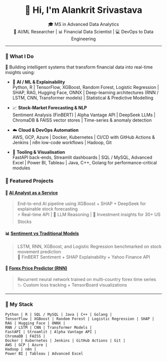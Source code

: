<h1 align="center">👋 Hi, I'm Alankrit Srivastava</h1>

<p align="center">
  🎓 MS in Advanced Data Analytics <br>
  🧠 AI/ML Researcher | 📊 Financial Data Scientist | 💻 DevOps to Data Engineering
</p>

---

### 🧩 What I Do  

🚀 Building intelligent systems that transform financial data into real-time insights using:

- 🧠 **AI / ML & Explainability**  
  Python, R | TensorFlow, XGBoost, Random Forest, Logistic Regression | SHAP, RAG, Hugging Face, ONNX | Deep-learning architectures (RNN / LSTM, CNN, Transformer models) | Statistical & Predictive Modelling  

- 📈 **Stock-Market Forecasting & NLP**  
  Sentiment Analysis (FinBERT) | Alpha Vantage API | DeepSeek LLMs | ChromaDB & FAISS vector stores | Time-series & anomaly detection  

- ☁️ **Cloud & DevOps Automation**  
  AWS, GCP, Azure | Docker, Kubernetes | CI/CD with GitHub Actions & Jenkins | n8n low-code workflows | Hadoop, Git  

- 🧰 **Tooling & Visualisation**  
  FastAPI back-ends, Streamlit dashboards | SQL / MySQL, Advanced Excel | Power BI, Tableau | Java, C++, Golang for performance-critical modules


### 🚀 Featured Projects

#### 🔎 [AI Analyst as a Service](https://github.com/alankit04/Stock-RAG-SHAP-DeepSeek)
> End-to-end AI pipeline using XGBoost + SHAP + DeepSeek for explainable stock forecasting  
> ⚡ Real-time API | 🧠 LLM Reasoning | 🧮 Investment insights for 30+ US Stocks

#### 📊 [Sentiment vs Traditional Models](https://github.com/alankit04/Finance-Sentimental-Analysis)
> LSTM, RNN, XGBoost, and Logistic Regression benchmarked on stock movement prediction  
> 💬 FinBERT Sentiment + SHAP Explainability + Yahoo Finance API


#### 💸 [Forex Price Predictor (RNN)](https://github.com/alankit04/forex-rnn-predictor)
> Recurrent neural network trained on multi-country forex time series  
> 📉 Custom loss tracking + TensorBoard visualizations



---

### 📌 My Stack

```text
Python | R | SQL / MySQL | Java | C++ | Golang |
TensorFlow | XGBoost | Random Forest | Logistic Regression | SHAP | RAG | Hugging Face | ONNX |
RNN / LSTM | CNN | Transformer Models |
FastAPI | Streamlit | Alpha Vantage API |
ChromaDB | FAISS |
Docker | Kubernetes | Jenkins | GitHub Actions | Git |
AWS | GCP | Azure |
Hadoop | n8n |
Power BI | Tableau | Advanced Excel
